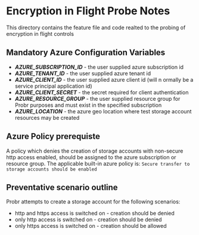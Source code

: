 # Encryption in Flight Probe Notes

This directory contains the feature file and code realted to the probing of encryption in flight controls

## Mandatory Azure Configuration Variables

- ***AZURE_SUBSCRIPTION_ID*** - the user supplied azure subscription id
- ***AZURE_TENANT_ID*** - the user supplied azure tenant id
- ***AZURE_CLIENT_ID*** - the user supplied azure client id (will n ormally be a service principal application id)
- ***AZURE_CLIENT_SECRET*** - the secret required for client authentication
- ***AZURE_RESOURCE_GROUP*** - the user supplied resource group for Probr purposes and must exist in the specified subscription
- ***AZURE_LOCATION*** - the azure geo location where test storage account resources may be created

## Azure Policy prerequiste

A policy which denies the creation of storage accounts with non-secure http access enabled, should be assigned to the azure subscription or resource group. The applicable built-in azure policy is:
`Secure transfer to storage accounts should be enabled`

## Preventative scenario outline

Probr attempts to create a storage account for the following scenarios:

- http and https access is switched on - creation should be denied
- only http access is switched on - creation should be denied
- only https access is switched on - creation should be allowed